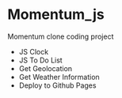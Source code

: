 # Momentum_js

Momentum clone coding project

- JS Clock
- JS To Do List
- Get Geolocation
- Get Weather Information
- Deploy to Github Pages
